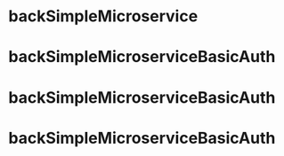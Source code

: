 # backSimpleMicroservice
# backSimpleMicroserviceBasicAuth
# backSimpleMicroserviceBasicAuth
# backSimpleMicroserviceBasicAuth
